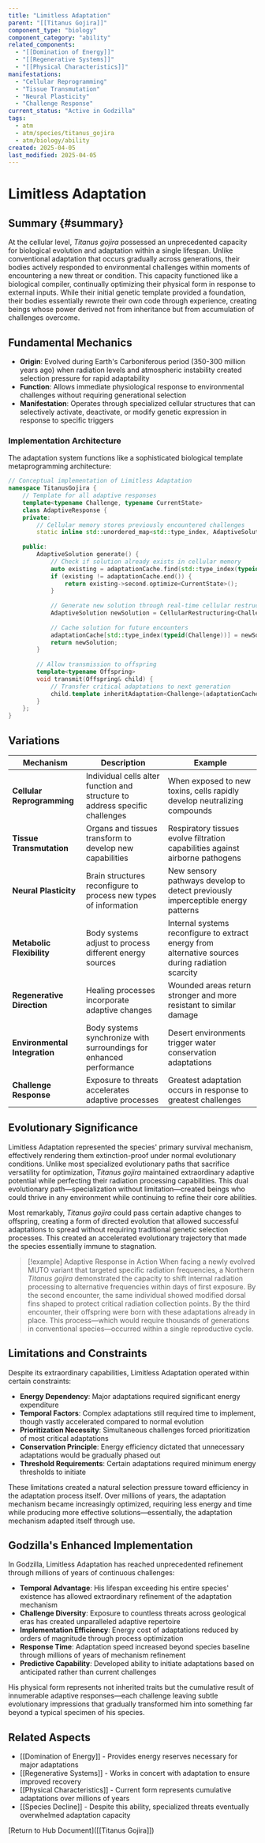 ```yaml
---
title: "Limitless Adaptation"
parent: "[[Titanus Gojira]]"
component_type: "biology"
component_category: "ability"
related_components:
  - "[[Domination of Energy]]"
  - "[[Regenerative Systems]]"
  - "[[Physical Characteristics]]"
manifestations:
  - "Cellular Reprogramming"
  - "Tissue Transmutation"
  - "Neural Plasticity"
  - "Challenge Response"
current_status: "Active in Godzilla"
tags:
  - atm
  - atm/species/titanus_gojira
  - atm/biology/ability
created: 2025-04-05
last_modified: 2025-04-05
---
```


# Limitless Adaptation

## Summary {#summary}

At the cellular level, *Titanus gojira* possessed an unprecedented capacity for biological evolution and adaptation within a single lifespan. Unlike conventional adaptation that occurs gradually across generations, their bodies actively responded to environmental challenges within moments of encountering a new threat or condition. This capacity functioned like a biological compiler, continually optimizing their physical form in response to external inputs. While their initial genetic template provided a foundation, their bodies essentially rewrote their own code through experience, creating beings whose power derived not from inheritance but from accumulation of challenges overcome.

## Fundamental Mechanics

- **Origin**: Evolved during Earth's Carboniferous period (350-300 million years ago) when radiation levels and atmospheric instability created selection pressure for rapid adaptability
- **Function**: Allows immediate physiological response to environmental challenges without requiring generational selection
- **Manifestation**: Operates through specialized cellular structures that can selectively activate, deactivate, or modify genetic expression in response to specific triggers

### Implementation Architecture

The adaptation system functions like a sophisticated biological template metaprogramming architecture:

```cpp
// Conceptual implementation of Limitless Adaptation
namespace TitanusGojira {
    // Template for all adaptive responses
    template<typename Challenge, typename CurrentState>
    class AdaptiveResponse {
    private:
        // Cellular memory stores previously encountered challenges
        static inline std::unordered_map<std::type_index, AdaptiveSolution> adaptationCache;
        
    public:
        AdaptiveSolution generate() {
            // Check if solution already exists in cellular memory
            auto existing = adaptationCache.find(std::type_index(typeid(Challenge)));
            if (existing != adaptationCache.end()) {
                return existing->second.optimize<CurrentState>();
            }
            
            // Generate new solution through real-time cellular restructuring
            AdaptiveSolution newSolution = CellularRestructuring<Challenge, CurrentState>::solve();
            
            // Cache solution for future encounters
            adaptationCache[std::type_index(typeid(Challenge))] = newSolution;
            return newSolution;
        }
        
        // Allow transmission to offspring
        template<typename Offspring>
        void transmit(Offspring& child) {
            // Transfer critical adaptations to next generation
            child.template inheritAdaptation<Challenge>(adaptationCache[std::type_index(typeid(Challenge))]);
        }
    };
}
```

## Variations

| Mechanism | Description | Example |
|---------|-------------|---------|
| **Cellular Reprogramming** | Individual cells alter function and structure to address specific challenges | When exposed to new toxins, cells rapidly develop neutralizing compounds |
| **Tissue Transmutation** | Organs and tissues transform to develop new capabilities | Respiratory tissues evolve filtration capabilities against airborne pathogens |
| **Neural Plasticity** | Brain structures reconfigure to process new types of information | New sensory pathways develop to detect previously imperceptible energy patterns |
| **Metabolic Flexibility** | Body systems adjust to process different energy sources | Internal systems reconfigure to extract energy from alternative sources during radiation scarcity |
| **Regenerative Direction** | Healing processes incorporate adaptive changes | Wounded areas return stronger and more resistant to similar damage |
| **Environmental Integration** | Body systems synchronize with surroundings for enhanced performance | Desert environments trigger water conservation adaptations |
| **Challenge Response** | Exposure to threats accelerates adaptive processes | Greatest adaptation occurs in response to greatest challenges |

## Evolutionary Significance

Limitless Adaptation represented the species' primary survival mechanism, effectively rendering them extinction-proof under normal evolutionary conditions. Unlike most specialized evolutionary paths that sacrifice versatility for optimization, *Titanus gojira* maintained extraordinary adaptive potential while perfecting their radiation processing capabilities. This dual evolutionary path—specialization without limitation—created beings who could thrive in any environment while continuing to refine their core abilities.

Most remarkably, *Titanus gojira* could pass certain adaptive changes to offspring, creating a form of directed evolution that allowed successful adaptations to spread without requiring traditional genetic selection processes. This created an accelerated evolutionary trajectory that made the species essentially immune to stagnation.

> [!example] Adaptive Response in Action
> When facing a newly evolved MUTO variant that targeted specific radiation frequencies, a Northern *Titanus gojira* demonstrated the capacity to shift internal radiation processing to alternative frequencies within days of first exposure. By the second encounter, the same individual showed modified dorsal fins shaped to protect critical radiation collection points. By the third encounter, their offspring were born with these adaptations already in place. This process—which would require thousands of generations in conventional species—occurred within a single reproductive cycle.

## Limitations and Constraints

Despite its extraordinary capabilities, Limitless Adaptation operated within certain constraints:

- **Energy Dependency**: Major adaptations required significant energy expenditure
- **Temporal Factors**: Complex adaptations still required time to implement, though vastly accelerated compared to normal evolution
- **Prioritization Necessity**: Simultaneous challenges forced prioritization of most critical adaptations
- **Conservation Principle**: Energy efficiency dictated that unnecessary adaptations would be gradually phased out
- **Threshold Requirements**: Certain adaptations required minimum energy thresholds to initiate

These limitations created a natural selection pressure toward efficiency in the adaptation process itself. Over millions of years, the adaptation mechanism became increasingly optimized, requiring less energy and time while producing more effective solutions—essentially, the adaptation mechanism adapted itself through use.

## Godzilla's Enhanced Implementation

In Godzilla, Limitless Adaptation has reached unprecedented refinement through millions of years of continuous challenges:

- **Temporal Advantage**: His lifespan exceeding his entire species' existence has allowed extraordinary refinement of the adaptation mechanism
- **Challenge Diversity**: Exposure to countless threats across geological eras has created unparalleled adaptive repertoire
- **Implementation Efficiency**: Energy cost of adaptations reduced by orders of magnitude through process optimization
- **Response Time**: Adaptation speed increased beyond species baseline through millions of years of mechanism refinement
- **Predictive Capability**: Developed ability to initiate adaptations based on anticipated rather than current challenges

His physical form represents not inherited traits but the cumulative result of innumerable adaptive responses—each challenge leaving subtle evolutionary impressions that gradually transformed him into something far beyond a typical specimen of his species.

## Related Aspects

- [[Domination of Energy]] - Provides energy reserves necessary for major adaptations
- [[Regenerative Systems]] - Works in concert with adaptation to ensure improved recovery
- [[Physical Characteristics]] - Current form represents cumulative adaptations over millions of years
- [[Species Decline]] - Despite this ability, specialized threats eventually overwhelmed adaptation capacity

[Return to Hub Document]([[Titanus Gojira]])